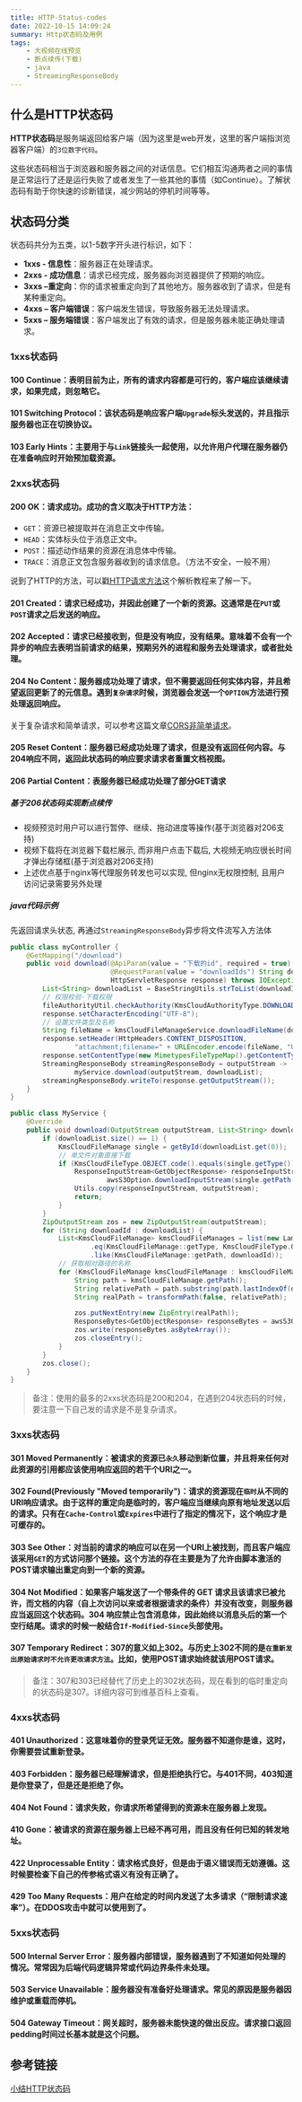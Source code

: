 ```yaml
---
title: HTTP-Status-codes
date: 2022-10-15 14:09:24
summary: Http状态码及用例
tags:
    - 大视频在线预览
    - 断点续传(下载)
    - java
    - StreamingResponseBody
---
```

## 什么是HTTP状态码

**HTTP状态码**是服务端返回给客户端（因为这里是web开发，这里的客户端指浏览器客户端）的`3位数字代码`。

这些状态码相当于浏览器和服务器之间的对话信息。它们相互沟通两者之间的事情是正常运行了还是运行失败了或者发生了一些其他的事情（如Continue）。了解状态码有助于你快速的诊断错误，减少网站的停机时间等等。

## 状态码分类

状态码共分为五类，以1-5数字开头进行标识，如下：

- **1xxs - 信息性**：服务器正在处理请求。
- **2xxs - 成功信息**：请求已经完成，服务器向浏览器提供了预期的响应。
- **3xxs –重定向**：你的请求被重定向到了其他地方。服务器收到了请求，但是有某种重定向。
- **4xxs – 客户端错误**：客户端发生错误，导致服务器无法处理请求。
- **5xxs – 服务端错误**：客户端发出了有效的请求，但是服务器未能正确处理请求。

### 1xxs状态码

#### **100 Continue**：表明目前为止，所有的请求内容都是可行的，客户端应该继续请求，如果完成，则忽略它。
#### **101 Switching Protocol**：该状态码是响应客户端`Upgrade`标头发送的，并且指示服务器也正在切换协议。
#### **103 Early Hints**：主要用于与`Link`链接头一起使用，以允许用户代理在服务器仍在准备响应时开始预加载资源。

### 2xxs状态码

#### **200 OK**：请求成功。成功的含义取决于HTTP方法：

- `GET`：资源已被提取并在消息正文中传输。
- `HEAD`：实体标头位于消息正文中。
- `POST`：描述动作结果的资源在消息体中传输。
- `TRACE`：消息正文包含服务器收到的请求信息。（方法不安全，一般不用）

说到了HTTP的方法，可以戳[HTTP请求方法](https://link.zhihu.com/?target=https%3A//www.runoob.com/http/http-methods.html)这个解析教程来了解一下。

#### **201 Created**：请求已经成功，并因此创建了一个新的资源。这通常是在`PUT`或`POST`请求之后发送的响应。
#### **202 Accepted**：请求已经接收到，但是没有响应，没有结果。意味着不会有一个异步的响应去表明当前请求的结果，预期另外的进程和服务去处理请求，或者批处理。
#### **204 No Content**：服务器成功处理了请求，但不需要返回任何实体内容，并且希望返回更新了的元信息。遇到`复杂请求`时候，浏览器会发送一个`OPTION`方法进行预处理返回响应。

关于复杂请求和简单请求，可以参考这篇文章[CORS非简单请求](https://link.zhihu.com/?target=https%3A//mabiao8023.github.io/2018/03/30/CORS%25E9%259D%259E%25E7%25AE%2580%25E5%258D%2595%25E8%25AF%25B7%25E6%25B1%2582/)。

#### **205 Reset Content**：服务器已经成功处理了请求，但是没有返回任何内容。与204响应不同，返回此状态码的响应要求请求者重置文档视图。
#### **206 Partial Content**：表服务器已经成功处理了部分GET请求

##### 基于206状态码实现断点续传

+ 视频预览时用户可以进行暂停、继续、拖动进度等操作(基于浏览器对206支持)
+ 视频下载将在浏览器下载栏展示, 而非用户点击下载后, 大视频无响应很长时间才弹出存储框(基于浏览器对206支持)
+ 上述优点基于nginx等代理服务转发也可以实现, 但nginx无权限控制, 且用户访问记录需要另外处理

##### java代码示例

先返回请求头状态, 再通过`StreamingResponseBody`异步将文件流写入方法体

```java
public class myController {
    @GetMapping("/download")
    public void download(@ApiParam(value = "下载的id", required = true)
                         @RequestParam(value = "downloadIds") String downloadIds,
                         HttpServletResponse response) throws IOException {
        List<String> downloadList = BaseStringUtils.strToList(downloadIds);
        // 权限校验-下载权限
        fileAuthorityUtil.checkAuthority(KmsCloudAuthorityType.DOWNLOAD, downloadList);
        response.setCharacterEncoding("UTF-8");
        // 设置文件类型及名称
        String fileName = kmsCloudFileManageService.downloadFileName(downloadList);
        response.setHeader(HttpHeaders.CONTENT_DISPOSITION,
                "attachment;filename=" + URLEncoder.encode(fileName, "UTF-8"));
        response.setContentType(new MimetypesFileTypeMap().getContentType(fileName));
        StreamingResponseBody streamingResponseBody = outputStream ->
                myService.download(outputStream, downloadList);
        streamingResponseBody.writeTo(response.getOutputStream());
    }
}
```

```java
public class MyService {
    @Override
    public void download(OutputStream outputStream, List<String> downloadList) throws IOException {
        if (downloadList.size() == 1) {
            KmsCloudFileManage single = getById(downloadList.get(0));
            // 单文件对象直接下载
            if (KmsCloudFileType.OBJECT.code().equals(single.getType())) {
                ResponseInputStream<GetObjectResponse> responseInputStream =
                        awsS3Option.downloadInputStream(single.getPath());
                Utils.copy(responseInputStream, outputStream);
                return;
            }
        }
        ZipOutputStream zos = new ZipOutputStream(outputStream);
        for (String downloadId : downloadList) {
            List<KmsCloudFileManage> kmsCloudFileManages = list(new LambdaQueryWrapper<KmsCloudFileManage>()
                    .eq(KmsCloudFileManage::getType, KmsCloudFileType.OBJECT.code())
                    .like(KmsCloudFileManage::getPath, downloadId));
            // 获取相对路径的名称
            for (KmsCloudFileManage kmsCloudFileManage : kmsCloudFileManages) {
                String path = kmsCloudFileManage.getPath();
                String relativePath = path.substring(path.lastIndexOf(downloadId));
                String realPath = transformPath(false, relativePath);

                zos.putNextEntry(new ZipEntry(realPath));
                ResponseBytes<GetObjectResponse> responseBytes = awsS3Option.downloadBytes(path);
                zos.write(responseBytes.asByteArray());
                zos.closeEntry();
            }
        }
        zos.close();
    }
}
```

> 备注：使用的最多的2xxs状态码是200和204，在遇到204状态码的时候，要注意一下自己发的请求是不是复杂请求。

### 3xxs状态码

#### **301 Moved Permanently**：被请求的资源已`永久`移动到新位置，并且将来任何对此资源的引用都应该使用响应返回的若干个URI之一。
#### **302 Found(Previously "Moved temporarily")**：请求的资源现在`临时`从不同的URI响应请求。由于这样的重定向是临时的，客户端应当继续向原有地址发送以后的请求。只有在`Cache-Control`或`Expires`中进行了指定的情况下，这个响应才是可缓存的。
#### **303 See Other**：对当前的请求的响应可以在另一个URI上被找到，而且客户端应该采用`GET`的方式访问那个链接。这个方法的存在主要是为了允许由脚本激活的POST请求输出重定向到一个新的资源。
#### **304 Not Modified**：如果客户端发送了一个带条件的 GET 请求且该请求已被允许，而文档的内容（自上次访问以来或者根据请求的条件）并没有改变，则服务器应当返回这个状态码。304 响应禁止包含消息体，因此始终以消息头后的第一个空行结尾。请求的时候一般结合`If-Modified-Since`头部使用。
#### **307 Temporary Redirect**：307的意义如上302。与历史上302不同的是`在重新发出原始请求时不允许更改请求方法`。比如，使用POST请求始终就该用POST请求。

> 备注：307和303已经替代了历史上的302状态码，现在看到的临时重定向的状态码是307。详细内容可到维基百科上查看。

### 4xxs状态码

#### **401 Unauthorized**：这意味着你的登录凭证无效。服务器不知道你是谁，这时，你需要尝试重新登录。
#### **403 Forbidden**：服务器已经理解请求，但是拒绝执行它。与401不同，403知道是你登录了，但是还是拒绝了你。
#### **404 Not Found**：请求失败，你请求所希望得到的资源未在服务器上发现。
#### **410 Gone**：被请求的资源在服务器上已经不再可用，而且没有任何已知的转发地址。
#### **422 Unprocessable Entity**：请求格式良好，但是由于语义错误而无妨遵循。这时候要检查下自己的传参格式语义有没有正确了。
#### **429 Too Many Requests**：用户在给定的时间内发送了太多请求（“限制请求速率”）。在DDOS攻击中就可以使用到了。

### 5xxs状态码

#### **500 Internal Server Error**：服务器内部错误，服务器遇到了不知道如何处理的情况。常常因为后端代码逻辑异常或代码边界条件未处理。
#### **503 Service Unavailable**：服务器没有准备好处理请求。常见的原因是服务器因维护或重载而停机。
#### **504 Gateway Timeout**：网关超时，服务器未能快速的做出反应。请求接口返回pedding时间过长基本就是这个问题。
    
## 参考链接

[小结HTTP状态码](https://zhuanlan.zhihu.com/p/65887537)